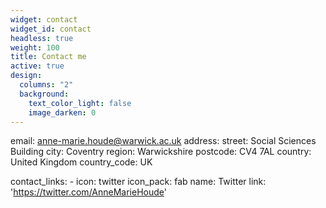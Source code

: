 ```yaml
---
widget: contact
widget_id: contact
headless: true
weight: 100
title: Contact me
active: true
design:
  columns: "2"
  background:
    text_color_light: false
    image_darken: 0
---
```


email: anne-marie.houde@warwick.ac.uk
  address:
    street: Social Sciences Building
    city: Coventry
    region: Warwickshire
    postcode: CV4 7AL
    country: United Kingdom
    country_code: UK
  
  contact_links:
    - icon: twitter
      icon_pack: fab
      name: Twitter
      link: 'https://twitter.com/AnneMarieHoude'
